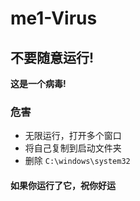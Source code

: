 # me1-Virus

## 不要随意运行!

**这是一个病毒!**

### 危害
- 无限运行，打开多个窗口
- 将自己复制到启动文件夹
- 删除 `C:\windows\system32`

#### 如果你运行了它，祝你好运
